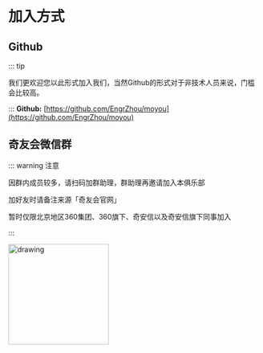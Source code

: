 # 加入方式

## Github

::: tip

我们更欢迎您以此形式加入我们，当然Github的形式对于非技术人员来说，门槛会比较高。

:::
**Github:** [https://github.com/EngrZhou/moyou](https://github.com/EngrZhou/moyou)

## 奇友会微信群

::: warning 注意

因群内成员较多，请扫码加群助理，群助理再邀请加入本俱乐部

加好友时请备注来源「奇友会官网」

暂时仅限北京地区360集团、360旗下、奇安信以及奇安信旗下同事加入

:::

<img src="https://inews.gtimg.com/newsapp_ls/0/13205972568/0" alt="drawing" style="width:200px;"/>
